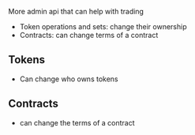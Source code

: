 More admin api that can help with trading

* Token operations and sets: change their ownership
* Contracts: can change terms of a contract



## Tokens

* Can change who owns tokens

## Contracts
* can change the terms of a contract